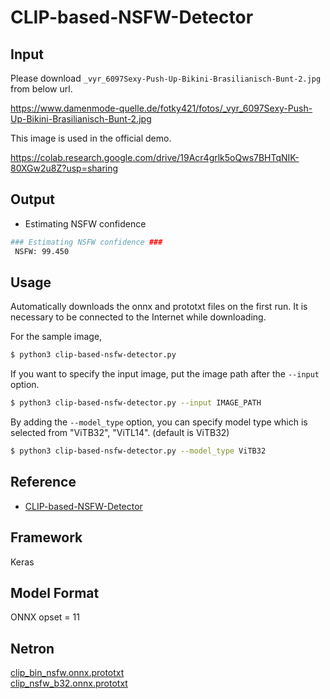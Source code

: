 # CLIP-based-NSFW-Detector

## Input

Please download `_vyr_6097Sexy-Push-Up-Bikini-Brasilianisch-Bunt-2.jpg` from below url.

https://www.damenmode-quelle.de/fotky421/fotos/_vyr_6097Sexy-Push-Up-Bikini-Brasilianisch-Bunt-2.jpg

This image is used in the official demo.

https://colab.research.google.com/drive/19Acr4grlk5oQws7BHTqNIK-80XGw2u8Z?usp=sharing

## Output

- Estimating NSFW confidence
```bash
### Estimating NSFW confidence ###
 NSFW: 99.450
```

## Usage

Automatically downloads the onnx and prototxt files on the first run. It is necessary to be connected to the Internet
while downloading.

For the sample image,
``` bash
$ python3 clip-based-nsfw-detector.py 
```

If you want to specify the input image, put the image path after the `--input` option.
```bash
$ python3 clip-based-nsfw-detector.py --input IMAGE_PATH
```

By adding the `--model_type` option, you can specify model type which is selected from "ViTB32", "ViTL14". (default is ViTB32)
```bash
$ python3 clip-based-nsfw-detector.py --model_type ViTB32
```

## Reference

- [CLIP-based-NSFW-Detector](https://github.com/LAION-AI/CLIP-based-NSFW-Detector)

## Framework

Keras

## Model Format

ONNX opset = 11

## Netron

[clip_bin_nsfw.onnx.prototxt](https://netron.app/?url=https://storage.googleapis.com/ailia-models/clip-based-nsfw-detector/clip_bin_nsfw.onnx.prototxt)  
[clip_nsfw_b32.onnx.prototxt](https://netron.app/?url=https://storage.googleapis.com/ailia-models/clip-based-nsfw-detector/clip_nsfw_b32.onnx.prototxt)
